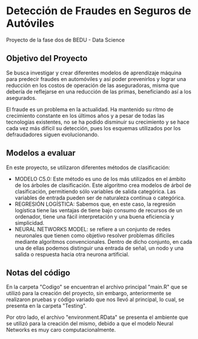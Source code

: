 # Detección de Fraudes en Seguros de Autóviles
Proyecto de la fase dos de BEDU - Data Science

## Objetivo del Proyecto
Se busca investigar y crear diferentes modelos de aprendizaje máquina para predecir fraudes en automóviles y así poder prevenirlos y lograr una reducción en los costos de operación de las aseguradoras, misma que debería de reflejarse en una reducción de las primas, beneficiando así a los asegurados.

El fraude es un problema en la actualidad. Ha mantenido su ritmo de crecimiento constante en los últimos años y a pesar de todas las tecnologías existentes, no se ha podido disminuir su crecimiento y se hace cada vez más difícil su detección, pues los esquemas utilizados por los defraudadores siguen evolucionando.

## Modelos a evaluar 
En este proyecto, se utilizaron diferentes métodos de clasificación:
- MODELO C5.0: Este método es uno de los más utilizados en el ámbito de los árboles de clasificación. Este algoritmo crea modelos de árbol de clasificación, permitiendo sólo variables de salida categórica. Las variables de entrada pueden ser de naturaleza continua o categórica.
- REGRESIÓN LOGÍSTICA: Sabemos que, en este caso, la regresión logística tiene las ventajas de tiene bajo consumo de recursos de un ordenador, tiene una fácil interpretación y una buena eficiencia y simplicidad.
- NEURAL NETWORKS MODEL: se refiere a un conjunto de redes neuronales que tienen como objetivo resolver problemas difíciles mediante algoritmos convencionales. Dentro de dicho conjunto, en cada una de ellas podemos distinguir una entrada de señal, un nodo y una salida o respuesta hacia otra neurona artificial.

## Notas del código
En la carpeta "Codigo" se encuentran el archivo principal "main.R" que se utilizó para la creación del proyecto, sin embargo, anteriormente se realizaron pruebas y código variado que nos llevó al principal, lo cual, se presenta en la carpeta "Testing". 

Por otro lado, el archivo "environment.RData" se presenta el ambiente que se utilizó para la creación del mismo, debido a que el modelo Neural Networks es muy caro computacionalmente.
